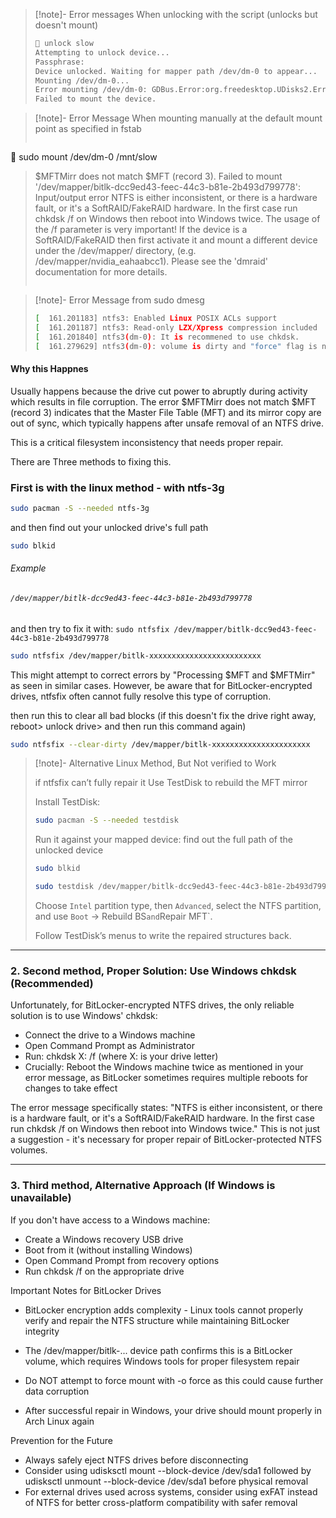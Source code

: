 
> [!note]- Error messages When unlocking with the script (unlocks but doesn't mount)
>``` bash
>  unlock slow
> Attempting to unlock device...
> Passphrase: 
> Device unlocked. Waiting for mapper path /dev/dm-0 to appear...
> Mounting /dev/dm-0...
> Error mounting /dev/dm-0: GDBus.Error:org.freedesktop.UDisks2.Error.Failed: Error mounting system-managed device /dev/dm-0: wrong fs type, bad option, bad superblock on /dev/mapper/bitlk-dcc9ed43-feec-44c3-b81e-2b493d799778, missing codepage or helper program, or other error
> Failed to mount the device.
>```

> [!note]- Error Message When mounting manually at the default mount point as specified in fstab
> ```bash
 sudo mount /dev/dm-0 /mnt/slow
> $MFTMirr does not match $MFT (record 3).
> Failed to mount '/dev/mapper/bitlk-dcc9ed43-feec-44c3-b81e-2b493d799778': Input/output error
> NTFS is either inconsistent, or there is a hardware fault, or it's a
> SoftRAID/FakeRAID hardware. In the first case run chkdsk /f on Windows
> then reboot into Windows twice. The usage of the /f parameter is very
> important! If the device is a SoftRAID/FakeRAID then first activate
> it and mount a different device under the /dev/mapper/ directory, (e.g.
> /dev/mapper/nvidia_eahaabcc1). Please see the 'dmraid' documentation
> for more details.
> ```

> [!note]- Error Message from sudo dmesg
> ```bash
> [  161.201183] ntfs3: Enabled Linux POSIX ACLs support
> [  161.201187] ntfs3: Read-only LZX/Xpress compression included
> [  161.201840] ntfs3(dm-0): It is recommened to use chkdsk.
> [  161.279629] ntfs3(dm-0): volume is dirty and "force" flag is not set!
> ```
> 
#### Why this Happnes

Usually happens because the drive cut power to abruptly during activity which results in file corruption. 
The error $MFTMirr does not match $MFT (record 3) indicates that the Master File Table (MFT) and its mirror copy are out of sync, which typically happens after unsafe removal of an NTFS drive. 

This is a critical filesystem inconsistency that needs proper repair.
 
There are Three methods to fixing this. 

### First is with the linux method - with ntfs-3g

```bash
sudo pacman -S --needed ntfs-3g
```

and then find out your unlocked drive's full path 

```bash
sudo blkid
```
###### Example
###### `/dev/mapper/bitlk-dcc9ed43-feec-44c3-b81e-2b493d799778`

and then try to fix it with: 
`sudo ntfsfix /dev/mapper/bitlk-dcc9ed43-feec-44c3-b81e-2b493d799778`

```bash
sudo ntfsfix /dev/mapper/bitlk-xxxxxxxxxxxxxxxxxxxxxxxxx
```

This might attempt to correct errors by "Processing $MFT and $MFTMirr" as seen in similar cases.  However, be aware that for BitLocker-encrypted drives, ntfsfix often cannot fully resolve this type of corruption.

then run this to clear all bad blocks (if this doesn't fix the drive right away, reboot> unlock drive> and then run this command again)
```bash
sudo ntfsfix --clear-dirty /dev/mapper/bitlk-xxxxxxxxxxxxxxxxxxxxxx
```

> [!note]- Alternative Linux Method, But Not verified to Work
> 
> if ntfsfix can’t fully repair it
> Use TestDisk to rebuild the MFT mirror
> 
> Install TestDisk:
> 
> ```bash
> sudo pacman -S --needed testdisk
> ```
> 
> Run it against your mapped device:
> find out the full path of the unlocked device 
> ```bash
> sudo blkid
> ```
> 
> ```bash
> sudo testdisk /dev/mapper/bitlk-dcc9ed43-feec-44c3-b81e-2b493d799778
> ```
> 
> Choose  `Intel`  partition type, then `Advanced`, select the NTFS partition, and use `Boot` → Rebuild BS` and `Repair MFT`.
> 
> Follow TestDisk’s menus to write the repaired structures back.

--- 

### 2. Second method, Proper Solution: Use Windows chkdsk (Recommended) 

Unfortunately, for BitLocker-encrypted NTFS drives, the only reliable solution is to use Windows' chkdsk: 

- Connect the drive to a Windows machine
- Open Command Prompt as Administrator
- Run: chkdsk X: /f (where X: is your drive letter)
- Crucially: Reboot the Windows machine twice as mentioned in your error message, as BitLocker sometimes requires multiple reboots for changes to take effect 

The error message specifically states: "NTFS is either inconsistent, or there is a hardware fault, or it's a SoftRAID/FakeRAID hardware. In the first case run chkdsk /f on Windows then reboot into Windows twice." This is not just a suggestion - it's necessary for proper repair of BitLocker-protected NTFS volumes.

---


### 3. Third method, Alternative Approach (If Windows is unavailable) 

If you don't have access to a Windows machine: 

- Create a Windows recovery USB drive
- Boot from it (without installing Windows)
- Open Command Prompt from recovery options
- Run chkdsk /f on the appropriate drive

Important Notes for BitLocker Drives 

- BitLocker encryption adds complexity - Linux tools cannot properly verify and repair the NTFS structure while maintaining BitLocker integrity
 - The /dev/mapper/bitlk-... device path confirms this is a BitLocker volume, which requires Windows tools for proper filesystem repair 

- Do NOT attempt to force mount with -o force as this could cause further data corruption
- After successful repair in Windows, your drive should mount properly in Arch Linux again

Prevention for the Future 

- Always safely eject NTFS drives before disconnecting
- Consider using udisksctl mount --block-device /dev/sda1 followed by udisksctl unmount --block-device /dev/sda1 before physical removal
- For external drives used across systems, consider using exFAT instead of NTFS for better cross-platform compatibility with safer removal